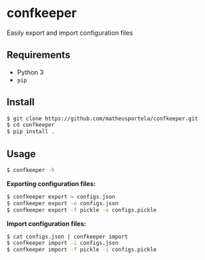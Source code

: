# confkeeper
Easily export and import configuration files

## Requirements
- Python 3
- `pip`

## Install

```bash
$ git clone https://github.com/matheusportela/confkeeper.git
$ cd confkeeper
$ pip install .
```

## Usage

```bash
$ confkeeper -h
```

**Exporting configuration files:**
```bash
$ confkeeper export > configs.json
$ confkeeper export -o configs.json
$ confkeeper export -f pickle -o configs.pickle
```

**Import configuration files:**
```bash
$ cat configs.json | confkeeper import
$ confkeeper import -i configs.json
$ confkeeper import -f pickle -i configs.pickle
```
